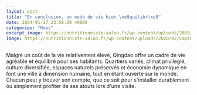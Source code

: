 ```yaml
---
layout: post
title: "En conclusion, un mode de vie bien \xe9quilibr\xe9"
date: 2024-01-17 23:58:29 +0000
categories: "News"
excerpt_image: https://nutritionniste-salon.fr/wp-content/uploads/2020/02/Capture-d’écran-2020-02-06-à-14.31.12.png
image: https://nutritionniste-salon.fr/wp-content/uploads/2020/02/Capture-d’écran-2020-02-06-à-14.31.12.png
---
```


Malgré un coût de la vie relativement élevé, Qingdao offre un cadre de vie agréable et équilibré pour ses habitants. Quartiers variés, climat privilegié, culture diversifiée, espaces naturels préservés et économie dynamique en font une ville à dimension humaine, tout en étant ouverte sur le monde. Chacun peut y trouver son compte, que ce soit pour s'installer durablement ou simplement profiter de ses atouts lors d'une visite.